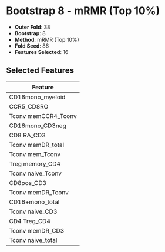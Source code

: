 # Bootstrap 8 - mRMR (Top 10%)

- **Outer Fold**: 38
- **Bootstrap**: 8
- **Method**: mRMR (Top 10%)
- **Fold Seed**: 86
- **Features Selected**: 16

## Selected Features

| Feature |
|---------|
| CD16mono_myeloid |
| CCR5_CD8RO |
| Tconv memCCR4_Tconv |
| CD16mono_CD3neg |
| CD8 RA_CD3 |
| Tconv memDR_total |
| Tconv mem_Tconv |
| Treg memory_CD4 |
| Tconv naive_Tconv |
| CD8pos_CD3 |
| Tconv memDR_Tconv |
| CD16+mono_total |
| Tconv naive_CD3 |
| CD4 Treg_CD4 |
| Tconv memDR_CD3 |
| Tconv naive_total |
